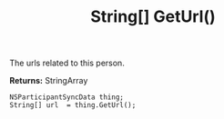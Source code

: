﻿---
uid: crmscript_ref_NSParticipantSyncData_GetUrl
title: String[] GetUrl()
intellisense: NSParticipantSyncData.GetUrl
keywords: NSParticipantSyncData, GetUrl
so.topic: reference
---

The urls related to this person.

**Returns:** StringArray


```crmscript
NSParticipantSyncData thing;
String[] url  = thing.GetUrl();
```


